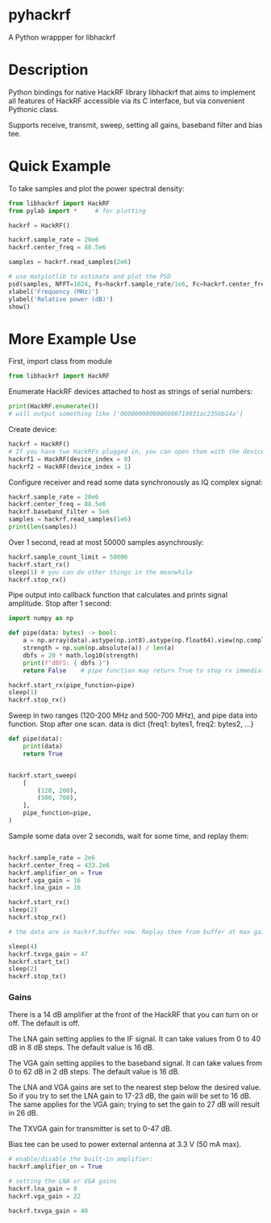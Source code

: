 # pyhackrf

A Python wrappper for libhackrf

# Description

Python bindings for native HackRF library libhackrf that aims to implement all features of HackRF accessible via its C interface, but via convenient Pythonic class.

Supports receive, transmit, sweep, setting all gains, baseband filter and bias tee.

# Quick Example

To take samples and plot the power spectral density:

```python
from libhackrf import HackRF
from pylab import *     # for plotting

hackrf = HackRF()

hackrf.sample_rate = 20e6
hackrf.center_freq = 88.5e6

samples = hackrf.read_samples(2e6)

# use matplotlib to estimate and plot the PSD
psd(samples, NFFT=1024, Fs=hackrf.sample_rate/1e6, Fc=hackrf.center_freq/1e6)
xlabel('Frequency (MHz)')
ylabel('Relative power (dB)')
show()
```

# More Example Use

First, import class from module
```python
from libhackrf import HackRF
```


Enumerate HackRF devices attached to host as strings of serial numbers:

```python
print(HackRF.enumerate())
# will output something like ['0000000000000000719031ac235bb14a']
```

Create device:

```python
hackrf = HackRF()
# If you have two HackRFs plugged in, you can open them with the device_index argument:
hackrf1 = HackRF(device_index = 0)
hackrf2 = HackRF(device_index = 1)
```

Configure receiver and read some data synchronously as IQ complex signal:

```python
hackrf.sample_rate = 20e6
hackrf.center_freq = 88.5e6
hackrf.baseband_filter = 5e6
samples = hackrf.read_samples(1e6)
print(len(samples))
```

Over 1 second, read at most 50000 samples asynchrously:

```python
hackrf.sample_count_limit = 50000
hackrf.start_rx()
sleep(1) # you can do other things in the meanwhile
hackrf.stop_rx()
```

Pipe output into callback function that calculates and prints signal amplitude. Stop after 1 second:

```python
import numpy as np

def pipe(data: bytes) -> bool:
    a = np.array(data).astype(np.int8).astype(np.float64).view(np.complex128)
    strength = np.sum(np.absolute(a)) / len(a)
    dbfs = 20 * math.log10(strength)
    print(f"dBFS: { dbfs }")
    return False    # pipe function may return True to stop rx immediately

hackrf.start_rx(pipe_function=pipe)
sleep(1)
hackrf.stop_rx()
```

Sweep in two ranges (120-200 MHz and 500-700 MHz), and pipe data into function. Stop after one scan.
data is dict {freq1: bytes1, freq2: bytes2, ...}

```python
def pipe(data):
    print(data)
    return True


hackrf.start_sweep(
    [
        (120, 200),
        (500, 700),
    ],
    pipe_function=pipe,
)
```

Sample some data over 2 seconds, wait for some time, and replay them:

```python

hackrf.sample_rate = 2e6
hackrf.center_freq = 433.2e6
hackrf.amplifier_on = True
hackrf.vga_gain = 16
hackrf.lna_gain = 16

hackrf.start_rx()
sleep(2)
hackrf.stop_rx()

# the data are in hackrf.buffer now. Replay them from buffer at max gain:

sleep(4)
hackrf.txvga_gain = 47
hackrf.start_tx()
sleep(2)
hackrf.stop_tx()
```


### Gains

There is a 14 dB amplifier at the front of the HackRF that you can turn on or off.
The default is off.

The LNA gain setting applies to the IF signal.
It can take values from 0 to 40 dB in 8 dB steps.
The default value is 16 dB.

The VGA gain setting applies to the baseband signal.
It can take values from 0 to 62 dB in 2 dB steps.
The default value is 16 dB.

The LNA and VGA gains are set to the nearest step below the desired value.
So if you try to set the LNA gain to 17-23 dB, the gain will be set to 16 dB.
The same applies for the VGA gain; trying to set the gain to 27 dB will result in 26 dB.

The TXVGA gain for transmitter is set to 0-47 dB.

Bias tee can be used to power external antenna at 3.3 V (50 mA max).

```python
# enable/disable the built-in amplifier:
hackrf.amplifier_on = True

# setting the LNA or VGA gains
hackrf.lna_gain = 8
hackrf.vga_gain = 22

hackrf.txvga_gain = 40

```



